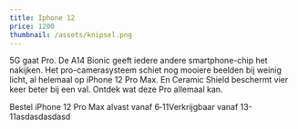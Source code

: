 ```yaml
---
title: Iphone 12
price: 1200
thumbnail: /assets/knipsel.png
---
```

5G gaat Pro. De A14 Bionic geeft iedere andere smart­phone-chip het nakijken. Het pro-camera­systeem schiet nog mooiere beelden bij weinig licht, al helemaal op iPhone 12 Pro Max. En Ceramic Shield beschermt vier keer beter bij een val. Ontdek wat deze Pro allemaal kan.

Bestel iPhone 12 Pro Max alvast vanaf 6‑11Verkrijgbaar vanaf 13-11asdasdasdasd